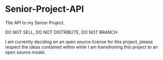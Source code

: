 # Senior-Project-API
The API to my Senior Project.

DO NOT SELL, DO NOT DISTRIBUTE, DO NOT BRANCH

I am currently deciding on an open source license for this project,
please respect the ideas contained within while I am transitioning 
this project to an open source model.
